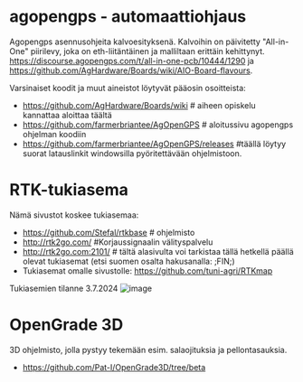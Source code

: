 # agopengps - automaattiohjaus
Agopengps asennusohjeita kalvoesityksenä. Kalvoihin on päivitetty "All-in-One" piirilevy, joka on eth-liitäntäinen ja malliltaan erittäin kehittynyt.
https://discourse.agopengps.com/t/all-in-one-pcb/10444/1290 ja https://github.com/AgHardware/Boards/wiki/AIO-Board-flavours.

Varsinaiset koodit ja muut aineistot löytyvät pääosin osoitteista:
- https://github.com/AgHardware/Boards/wiki # aiheen opiskelu kannattaa aloittaa täältä
- https://github.com/farmerbriantee/AgOpenGPS # aloitussivu agopengps ohjelman koodiin
- https://github.com/farmerbriantee/AgOpenGPS/releases  #täällä löytyy suorat latauslinkit windowsilla pyöritettävään ohjelmistoon.

# RTK-tukiasema
Nämä sivustot koskee tukiasemaa:
- https://github.com/Stefal/rtkbase  # ohjelmisto
- http://rtk2go.com/  #Korjaussignaalin välityspalvelu
- http://rtk2go.com:2101/  # tältä alasivulta voi tarkistaa tällä hetkellä päällä olevat tukiasemat (etsi suomen osalta hakusanalla: ;FIN;)
- Tukiasemat omalle sivustolle: https://github.com/tuni-agri/RTKmap

Tukiasemien tilanne 3.7.2024
![image](https://github.com/petrilinna/agopengps/assets/44966913/f3590ae7-54e7-47cb-8a5c-9dcf9ffdf12c)

# OpenGrade 3D
3D ohjelmisto, jolla pystyy tekemään esim. salaojituksia ja pellontasauksia.
- https://github.com/Pat-I/OpenGrade3D/tree/beta
